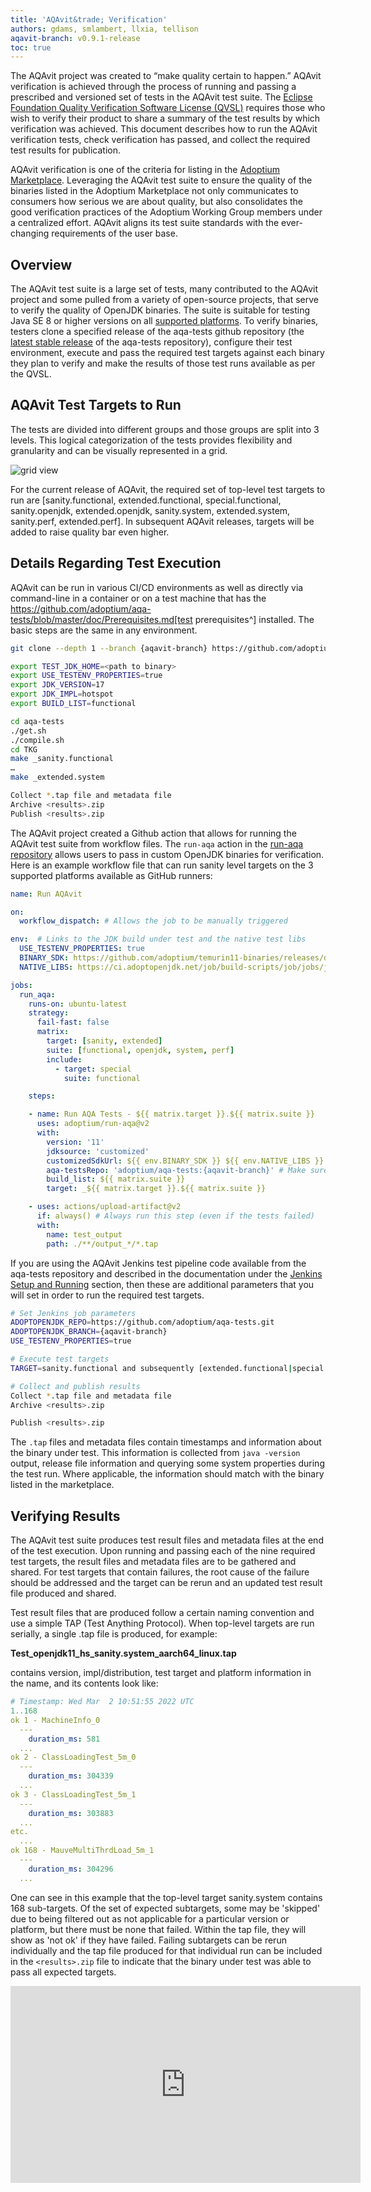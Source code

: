 ```yaml
---
title: 'AQAvit&trade; Verification'
authors: gdams, smlambert, llxia, tellison
aqavit-branch: v0.9.1-release
toc: true
---
```


The AQAvit project was created to “make quality certain to happen.” AQAvit verification is achieved through the process of running and passing a prescribed and versioned set of tests in the AQAvit test suite. The [Eclipse Foundation Quality Verification Software License (QVSL)](https://www.eclipse.org/legal/eclipse-foundation-quality-verification-suite-license.php) requires those who wish to verify their product to share a summary of the test results by which verification was achieved. This document describes how to run the AQAvit verification tests, check verification has passed, and collect the required test results for publication.

AQAvit verification is one of the criteria for listing in the [Adoptium Marketplace](/marketplace). Leveraging the AQAvit test suite to ensure the quality of the binaries listed in the Adoptium Marketplace not only communicates to consumers how serious we are about quality, but also consolidates the good verification practices of the Adoptium Working Group members under a centralized effort. AQAvit aligns its test suite standards with the ever-changing requirements of the user base.

## Overview

The AQAvit test suite is a large set of tests, many contributed to the AQAvit project and some pulled from a variety of open-source projects, that serve to verify the quality of OpenJDK binaries.  The suite is suitable for testing Java SE 8 or higher versions on all [supported platforms](/supported-platforms).  To verify binaries, testers clone a specified release of the aqa-tests github repository (the [latest stable release](https://github.com/adoptium/aqa-tests/releases) of the aqa-tests repository), configure their test environment, execute and pass the required test targets against each binary they plan to verify and make the results of those test runs available as per the QVSL.

## AQAvit Test Targets to Run

The tests are divided into different groups and those groups are split into 3 levels.  This logical categorization of the tests provides flexibility and granularity and can be visually represented in a grid.  

![grid view](./gridview.png)

For the current release of AQAvit, the required set of top-level test targets to run are [sanity.functional, extended.functional, special.functional, sanity.openjdk, extended.openjdk, sanity.system, extended.system, sanity.perf, extended.perf].  In subsequent AQAvit releases, targets will be added to raise quality bar even higher.

## Details Regarding Test Execution

AQAvit can be run in various CI/CD environments as well as directly via command-line in a container or on a test machine that has the https://github.com/adoptium/aqa-tests/blob/master/doc/Prerequisites.md[test prerequisites^] installed.  The basic steps are the same in any environment.  

<Collapsible title='Run AQAvit via Command-line'>

```bash
git clone --depth 1 --branch {aqavit-branch} https://github.com/adoptium/aqa-tests.git 

export TEST_JDK_HOME=<path to binary> 
export USE_TESTENV_PROPERTIES=true 
export JDK_VERSION=17 
export JDK_IMPL=hotspot
export BUILD_LIST=functional 

cd aqa-tests
./get.sh
./compile.sh
cd TKG
make _sanity.functional 
… 
make _extended.system 

Collect *.tap file and metadata file 
Archive <results>.zip 
Publish <results>.zip
```

</Collapsible>

<Collapsible title='Run AQAvit via Github Workflow'>

The AQAvit project created a Github action that allows for running the AQAvit test suite from workflow files. The `run-aqa` action in the [run-aqa repository](https://github.com/adoptium/run-aqa) allows users to pass in custom OpenJDK binaries for verification.  Here is an example workflow file that can run sanity level targets on the 3 supported platforms available as GitHub runners:

```yaml
name: Run AQAvit

on:
  workflow_dispatch: # Allows the job to be manually triggered

env:  # Links to the JDK build under test and the native test libs
  USE_TESTENV_PROPERTIES: true
  BINARY_SDK: https://github.com/adoptium/temurin11-binaries/releases/download/jdk-11.0.14.1%2B1/OpenJDK11U-jdk_x64_linux_hotspot_11.0.14.1_1.tar.gz
  NATIVE_LIBS: https://ci.adoptopenjdk.net/job/build-scripts/job/jobs/job/jdk11u/job/jdk11u-linux-x64-hotspot/lastSuccessfulBuild/artifact/workspace/target/OpenJDK11U-testimage_x64_linux_hotspot_2022-02-12-17-06.tar.gz

jobs:
  run_aqa:
    runs-on: ubuntu-latest
    strategy:
      fail-fast: false
      matrix:
        target: [sanity, extended]
        suite: [functional, openjdk, system, perf]
        include:
          - target: special
            suite: functional

    steps:

    - name: Run AQA Tests - ${{ matrix.target }}.${{ matrix.suite }}
      uses: adoptium/run-aqa@v2
      with: 
        version: '11'
        jdksource: 'customized'
        customizedSdkUrl: ${{ env.BINARY_SDK }} ${{ env.NATIVE_LIBS }}
        aqa-testsRepo: 'adoptium/aqa-tests:{aqavit-branch}' # Make sure this branch is set to the latest release branch
        build_list: ${{ matrix.suite }}
        target: _${{ matrix.target }}.${{ matrix.suite }}

    - uses: actions/upload-artifact@v2
      if: always() # Always run this step (even if the tests failed)
      with:
        name: test_output
        path: ./**/output_*/*.tap
```

</Collapsible>

<Collapsible title='Run AQAvit via Jenkins'>

If you are using the AQAvit Jenkins test pipeline code available from the aqa-tests repository and described in the documentation under the [Jenkins Setup and Running](https://github.com/adoptium/aqa-tests/blob/master/doc/userGuide.md#jenkins-setup-and-running) section, then these are additional parameters that you will set in order to run the required test targets.

```bash
# Set Jenkins job parameters
ADOPTOPENJDK_REPO=https://github.com/adoptium/aqa-tests.git
ADOPTOPENJDK_BRANCH={aqavit-branch}
USE_TESTENV_PROPERTIES=true

# Execute test targets
TARGET=sanity.functional and subsequently [extended.functional|special.functional|sanity.openjdk|extended.openjdk|sanity.system|extended.system|sanity.perf|extended.perf]

# Collect and publish results
Collect *.tap file and metadata file
Archive <results>.zip

Publish <results>.zip
```

</Collapsible>

The `.tap` files and metadata files contain timestamps and information about the binary under test.  This information is collected from `java -version` output, release file information and querying some system properties during the test run.  Where applicable, the information should match with the binary listed in the marketplace.

## Verifying Results

The AQAvit test suite produces test result files and metadata files at the end of the test execution. Upon running and passing each of the nine required test targets, the result files and metadata files are to be gathered and shared.  For test targets that contain failures, the root cause of the failure should be addressed and the target can be rerun and an updated test result file produced and shared.

Test result files that are produced follow a certain naming convention and use a simple TAP (Test Anything Protocol).  When top-level targets are run serially, a single .tap file is produced, for example:

**Test_openjdk11_hs_sanity.system_aarch64_linux.tap**

contains version, impl/distribution, test target and platform information in the name, and its contents look like:

```yaml
# Timestamp: Wed Mar  2 10:51:55 2022 UTC 
1..168
ok 1 - MachineInfo_0
  ---
    duration_ms: 581
  ...
ok 2 - ClassLoadingTest_5m_0
  ---
    duration_ms: 304339
  ...
ok 3 - ClassLoadingTest_5m_1  
  ---
    duration_ms: 303883
  ...
etc.
  ...
ok 168 - MauveMultiThrdLoad_5m_1
  ---
    duration_ms: 304296
  ...
```

One can see in this example that the top-level target sanity.system contains 168 sub-targets.  Of the set of expected subtargets, some may be 'skipped' due to being filtered out as not applicable for a particular version or platform, but there must be none that failed.  Within the tap file, they will show as 'not ok' if they have failed.  Failing subtargets can be rerun individually and the tap file produced for that individual run can be included in the `<results>.zip` file to indicate that the binary under test was able to pass all expected targets.

<Collapsible title='AQAvit Verification Demonstration'>
  <iframe class="pt-3" width="560" height="315" src="https://www.youtube.com/embed/1EUi3iTZSzg" title="YouTube video player" frameborder="0" allow="accelerometer; autoplay; clipboard-write; encrypted-media; gyroscope; picture-in-picture; web-share" allowfullscreen></iframe>
</Collapsible>
